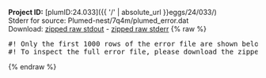 **Project ID:** [plumID:24.033]({{ '/' | absolute_url }}eggs/24/033/)  
Stderr for source:  Plumed-nest/7q4m/plumed_error.dat   
Download: [zipped raw stdout](plumed_error.dat.plumed_master.stdout.txt.zip) - [zipped raw stderr](plumed_error.dat.plumed_master.stderr.txt.zip) 
{% raw %}
<pre>
#! Only the first 1000 rows of the error file are shown below
#! To inspect the full error file, please download the zipped raw stderr file above
</pre>
{% endraw %}
